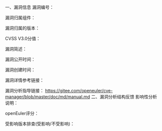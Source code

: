 <!-- #请根据issue的类型在标题右侧下拉框中选择对应的选项（需求、缺陷或CVE等）-->

一、漏洞信息
漏洞编号：

漏洞归属组件：

漏洞归属的版本：

CVSS V3.0分值：

漏洞简述：

漏洞公开时间：

漏洞创建时间：

漏洞详情参考链接：

漏洞分析指导链接：
https://gitee.com/openeuler/cve-manager/blob/master/doc/md/manual.md
二、漏洞分析结构反馈
影响性分析说明：

openEuler评分：

受影响版本排查(受影响/不受影响)：
